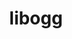 ---
title: "libogg"
layout: cache
categories: [package, develop]
meta: {"compilers": ["apple-clang@16.0.0", "gcc@11.1.0", "gcc@11.4.0", "gcc@13.2.0", "gcc@9.4.0", "msvc@19.39.33523"], "num_specs": 15, "num_specs_by_stack": {"data-vis-sdk": 2, "e4s": 2, "e4s-neoverse_v1": 1, "e4s-power": 1, "e4s-rocm-external": 2, "ml-darwin-aarch64-mps": 2, "ml-linux-aarch64-cpu": 2, "ml-linux-aarch64-cuda": 2, "ml-linux-x86_64-cpu": 2, "ml-linux-x86_64-cuda": 2, "root": 15, "windows-vis": 3}, "oss": ["sequoia", "ubuntu20.04", "ubuntu22.04", "ubuntu24.04", "windows10.0.20348"], "platforms": ["darwin", "linux", "windows"], "stacks": ["data-vis-sdk", "e4s", "e4s-neoverse_v1", "e4s-power", "e4s-rocm-external", "ml-darwin-aarch64-mps", "ml-linux-aarch64-cpu", "ml-linux-aarch64-cuda", "ml-linux-x86_64-cpu", "ml-linux-x86_64-cuda", "root", "windows-vis"], "targets": ["aarch64", "neoverse_v1", "ppc64le", "x86_64", "x86_64_v3"], "versions": ["1.3.5"]}
spec_details: [{"compiler": "gcc@13.2.0", "hash": "3kelafs4cw2zaiprhiof6fnagexsdqgs", "os": "ubuntu24.04", "platform": "linux", "size": "-", "stacks": ["ml-linux-aarch64-cpu", "ml-linux-aarch64-cuda", "root"], "target": "aarch64", "variants": ["build_system=autotools"], "versions": ["1.3.5"]}, {"compiler": "apple-clang@16.0.0", "hash": "4v4alhwvdaddag4oddjv3jiwn4ndim4r", "os": "sequoia", "platform": "darwin", "size": "-", "stacks": ["ml-darwin-aarch64-mps", "root"], "target": "aarch64", "variants": ["build_system=autotools"], "versions": ["1.3.5"]}, {"compiler": "msvc@19.39.33523", "hash": "aeht7wnmcyrbe7caw6zcuo5wmiabmv2m", "os": "windows10.0.20348", "platform": "windows", "size": "-", "stacks": ["root", "windows-vis"], "target": "x86_64", "variants": ["build_system=cmake", "build_type=Release", "generator=ninja", "~ipo", "+pic", "+shared"], "versions": ["1.3.5"]}, {"compiler": "gcc@11.4.0", "hash": "awtjyv5gcluxwuvxpshxbum244pufrkt", "os": "ubuntu22.04", "platform": "linux", "size": "-", "stacks": ["e4s-neoverse_v1", "root"], "target": "neoverse_v1", "variants": ["build_system=autotools"], "versions": ["1.3.5"]}, {"compiler": "apple-clang@16.0.0", "hash": "bpkyrnrthyyjlftgvp3dts2sfk6jtlf3", "os": "sequoia", "platform": "darwin", "size": "-", "stacks": ["ml-darwin-aarch64-mps", "root"], "target": "aarch64", "variants": ["build_system=autotools"], "versions": ["1.3.5"]}, {"compiler": "gcc@13.2.0", "hash": "f6gupwyey6zxzduia3j33e5whhfznrgx", "os": "ubuntu24.04", "platform": "linux", "size": "-", "stacks": ["ml-linux-x86_64-cpu", "ml-linux-x86_64-cuda", "root"], "target": "x86_64_v3", "variants": ["build_system=autotools"], "versions": ["1.3.5"]}, {"compiler": "msvc@19.39.33523", "hash": "falccogotzhvsc26dp6f6uionjg6y673", "os": "windows10.0.20348", "platform": "windows", "size": "-", "stacks": ["root", "windows-vis"], "target": "x86_64", "variants": ["build_system=cmake", "build_type=Release", "generator=ninja", "~ipo", "+pic", "+shared"], "versions": ["1.3.5"]}, {"compiler": "gcc@11.1.0", "hash": "hwejcavjixqopczze4jaz4pfek2g5dr7", "os": "ubuntu20.04", "platform": "linux", "size": "-", "stacks": ["data-vis-sdk", "root"], "target": "x86_64_v3", "variants": ["build_system=autotools"], "versions": ["1.3.5"]}, {"compiler": "gcc@11.4.0", "hash": "i5nk2h5pxfnmseudejxpbnscwxsypd3c", "os": "ubuntu22.04", "platform": "linux", "size": "-", "stacks": ["e4s", "e4s-rocm-external", "root"], "target": "x86_64_v3", "variants": ["build_system=autotools"], "versions": ["1.3.5"]}, {"compiler": "gcc@9.4.0", "hash": "iu74grpimk2de4tnfe3njw6aodz4swzb", "os": "ubuntu20.04", "platform": "linux", "size": "-", "stacks": ["e4s-power", "root"], "target": "ppc64le", "variants": ["build_system=autotools"], "versions": ["1.3.5"]}, {"compiler": "gcc@11.1.0", "hash": "pxvtn6bllbdhfitl5jqarqjwl52co5dd", "os": "ubuntu20.04", "platform": "linux", "size": "-", "stacks": ["data-vis-sdk", "root"], "target": "x86_64_v3", "variants": ["build_system=autotools"], "versions": ["1.3.5"]}, {"compiler": "gcc@11.4.0", "hash": "r6emk3jchqg4okixigjrmpj7wkc75dkk", "os": "ubuntu22.04", "platform": "linux", "size": "-", "stacks": ["e4s", "e4s-rocm-external", "root"], "target": "x86_64_v3", "variants": ["build_system=autotools"], "versions": ["1.3.5"]}, {"compiler": "gcc@13.2.0", "hash": "rg6yiwe44izva6q4e7s6felj6tab43l7", "os": "ubuntu24.04", "platform": "linux", "size": "-", "stacks": ["ml-linux-aarch64-cpu", "ml-linux-aarch64-cuda", "root"], "target": "aarch64", "variants": ["build_system=autotools"], "versions": ["1.3.5"]}, {"compiler": "msvc@19.39.33523", "hash": "ruy7zo27lhzaz6ehfhkxzb72d6e667ce", "os": "windows10.0.20348", "platform": "windows", "size": "-", "stacks": ["root", "windows-vis"], "target": "x86_64", "variants": ["build_system=cmake", "build_type=Release", "generator=ninja", "~ipo", "+pic", "+shared"], "versions": ["1.3.5"]}, {"compiler": "gcc@13.2.0", "hash": "ybhe3voqfsh44wc773pttt7e6ldr77hu", "os": "ubuntu24.04", "platform": "linux", "size": "-", "stacks": ["ml-linux-x86_64-cpu", "ml-linux-x86_64-cuda", "root"], "target": "x86_64_v3", "variants": ["build_system=autotools"], "versions": ["1.3.5"]}]
---